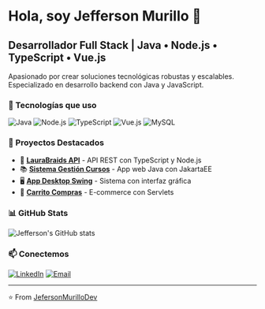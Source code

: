# Hola, soy Jefferson Murillo 👋

## Desarrollador Full Stack | Java • Node.js • TypeScript • Vue.js

Apasionado por crear soluciones tecnológicas robustas y escalables. 
Especializado en desarrollo backend con Java y JavaScript.

### 🚀 Tecnologías que uso

![Java](https://img.shields.io/badge/Java-ED8B00?style=for-the-badge&logo=openjdk&logoColor=white)
![Node.js](https://img.shields.io/badge/Node.js-43853D?style=for-the-badge&logo=node.js&logoColor=white)
![TypeScript](https://img.shields.io/badge/TypeScript-007ACC?style=for-the-badge&logo=typescript&logoColor=white)
![Vue.js](https://img.shields.io/badge/Vue.js-35495E?style=for-the-badge&logo=vue.js&logoColor=4FC08D)
![MySQL](https://img.shields.io/badge/MySQL-00000F?style=for-the-badge&logo=mysql&logoColor=white)

### 💼 Proyectos Destacados

- 🔗 **[LauraBraids API](https://github.com/JefersonMurilloDev/laurabraids-api)** - API REST con TypeScript y Node.js
- 📚 **[Sistema Gestión Cursos](https://github.com/JefersonMurilloDev/webapp-bbdd-tarea9-)** - App web Java con JakartaEE
- 🖥️ **[App Desktop Swing](https://github.com/JefersonMurilloDev/swing_app_escritorio)** - Sistema con interfaz gráfica
- 🛒 **[Carrito Compras](https://github.com/JefersonMurilloDev/implementando-carritowebapp)** - E-commerce con Servlets

### 📊 GitHub Stats

![Jefferson's GitHub stats](https://github-readme-stats.vercel.app/api?username=JefersonMurilloDev&show_icons=true&theme=radical)

### 📫 Conectemos

[![LinkedIn](https://img.shields.io/badge/LinkedIn-0077B5?style=for-the-badge&logo=linkedin&logoColor=white)](https://linkedin.com/in/jefferson-murillo-palacios-4a25671b3)
[![Email](https://img.shields.io/badge/Email-D14836?style=for-the-badge&logo=gmail&logoColor=white)](mailto:jefferdaniel2001@gmail.com)

---
⭐️ From [JefersonMurilloDev](https://github.com/JefersonMurilloDev)
